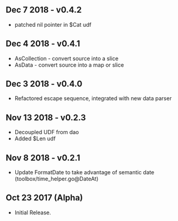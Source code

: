 ## Dec 7 2018 - v0.4.2
  *  patched nil pointer in $Cat udf

## Dec 4 2018 - v0.4.1
  *  AsCollection - convert source into a slice
  *  AsData - convert source into a map or slice


## Dec 3 2018 - v0.4.0
  * Refactored escape sequence, integrated with new data parser

## Nov 13 2018 - v0.2.3
  * Decoupled UDF from dao
  * Added $Len udf 

## Nov 8 2018 - v0.2.1
  * Update FormatDate to take advantage of semantic date (toolbox/time_helper.go@DateAt)

## Oct 23 2017 (Alpha)

  * Initial Release.
